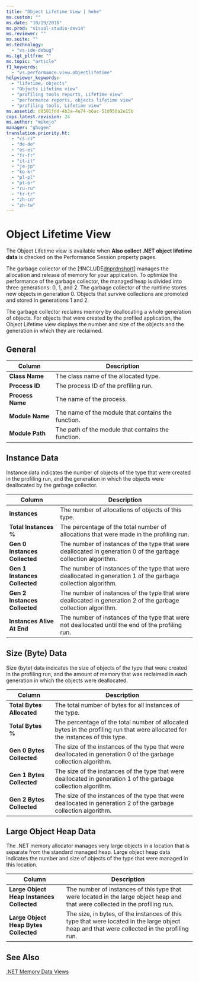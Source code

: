 ```yaml
---
title: "Object Lifetime View | hehe"
ms.custom: ""
ms.date: "10/19/2016"
ms.prod: "visual-studio-dev14"
ms.reviewer: ""
ms.suite: ""
ms.technology: 
  - "vs-ide-debug"
ms.tgt_pltfrm: ""
ms.topic: "article"
f1_keywords: 
  - "vs.performance.view.objectlifetime"
helpviewer_keywords: 
  - "lifetime, objects"
  - "Objects Lifetime view"
  - "profiling tools reports, Lifetime view"
  - "performance reports, objects lifetime view"
  - "profiling tools, Lifetime view"
ms.assetid: d0501fdd-4b3a-4e74-b6ac-51d950a2e15b
caps.latest.revision: 24
ms.author: "mikejo"
manager: "ghogen"
translation.priority.ht: 
  - "cs-cz"
  - "de-de"
  - "es-es"
  - "fr-fr"
  - "it-it"
  - "ja-jp"
  - "ko-kr"
  - "pl-pl"
  - "pt-br"
  - "ru-ru"
  - "tr-tr"
  - "zh-cn"
  - "zh-tw"
---
```

# Object Lifetime View
The Object Lifetime view is available when **Also collect .NET object lifetime data** is checked on the Performance Session property pages.  
  
 The garbage collector of the [!INCLUDE[dnprdnshort](../code-quality/includes/dnprdnshort_md.md)] manages the allocation and release of memory for your application. To optimize the performance of the garbage collector, the managed heap is divided into three generations: 0, 1, and 2. The  garbage collector of the runtime stores new objects in generation 0. Objects that survive collections are promoted and stored in generations 1 and 2.  
  
 The garbage collector reclaims memory by deallocating a whole generation of objects. For objects that were created by the profiled application, the Object Lifetime view displays the number and size of the objects and the generation in which they are reclaimed.  
  
## General  
  
|Column|Description|  
|------------|-----------------|  
|**Class Name**|The class name of the allocated type.|  
|**Process ID**|The process ID of the profiling run.|  
|**Process Name**|The name of the process.|  
|**Module Name**|The name of the module that contains the function.|  
|**Module Path**|The path of the module that contains the function.|  
  
## Instance Data  
 Instance data indicates the number of objects of the type that were created in the profiling run, and the generation in which the objects were deallocated by the garbage collector.  
  
|Column|Description|  
|------------|-----------------|  
|**Instances**|The number of allocations of objects of this type.|  
|**Total Instances %**|The percentage of the total number of allocations that were made in the profiling run.|  
|**Gen 0 Instances Collected**|The number of instances of the type that were deallocated in generation 0 of the garbage collection algorithm.|  
|**Gen 1 Instances Collected**|The number of instances of the type that were deallocated in generation 1 of the garbage collection algorithm.|  
|**Gen 2 Instances Collected**|The number of instances of the type that were deallocated in generation 2 of the garbage collection algorithm.|  
|**Instances Alive At End**|The number of instances of the type that were not deallocated until the end of the profiling run.|  
  
## Size (Byte) Data  
 Size (byte) data indicates the size of objects of the type that were created in the profiling run, and the amount of memory that was reclaimed in each generation in which the objects were deallocated.  
  
|Column|Description|  
|------------|-----------------|  
|**Total Bytes Allocated**|The total number of bytes for all instances of the type.|  
|**Total Bytes %**|The percentage of the total number of allocated bytes in the profiling run that were allocated for the instances of this type.|  
|**Gen 0 Bytes Collected**|The size of the instances of the type that were deallocated in generation 0 of the garbage collection algorithm.|  
|**Gen 1 Bytes Collected**|The size of the instances of the type that were deallocated in generation 1 of the garbage collection algorithm.|  
|**Gen 2 Bytes Collected**|The size of the instances of the type that were deallocated in generation 2 of the garbage collection algorithm.|  
  
## Large Object Heap Data  
 The .NET memory allocator manages very large objects in a location that is separate from the standard managed heap. Large object heap data indicates the number and size of objects of the type that were managed in this location.  
  
|Column|Description|  
|------------|-----------------|  
|**Large Object Heap Instances Collected**|The number of instances of this type that were located in the large object heap and that were collected in the profiling run.|  
|**Large Object Heap Bytes Collected**|The size, in bytes, of the instances of this type that were located in the large object heap and that were collected in the profiling run.|  
  
## See Also  
 [.NET Memory Data Views](../profiling/.net-memory-data-views.md)